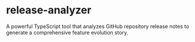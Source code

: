 # release-analyzer
A powerful TypeScript tool that analyzes GitHub repository release notes to generate a comprehensive feature evolution story.
